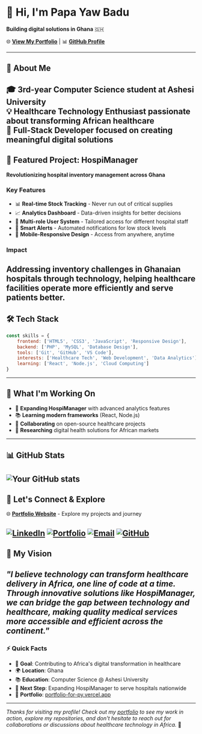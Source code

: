 # 👋 Hi, I'm Papa Yaw Badu
**Building digital solutions in Ghana** 🇬🇭

🌐 **[View My Portfolio](https://portfolio-for-py.vercel.app/)** | 📊 **[GitHub Profile](https://github.com/itzpy)**

---
## 🚀 About Me
🎓 **3rd-year Computer Science student** at Ashesi University  
💡 **Healthcare Technology Enthusiast** passionate about transforming African healthcare  
🔧 **Full-Stack Developer** focused on creating meaningful digital solutions  
---
## 🏥 Featured Project: HospiManager
**Revolutionizing hospital inventory management across Ghana**
### Key Features
- 📊 **Real-time Stock Tracking** - Never run out of critical supplies
- 📈 **Analytics Dashboard** - Data-driven insights for better decisions  
- 👥 **Multi-role User System** - Tailored access for different hospital staff
- 🔔 **Smart Alerts** - Automated notifications for low stock levels
- 📱 **Mobile-Responsive Design** - Access from anywhere, anytime
### Impact
Addressing inventory challenges in Ghanaian hospitals through technology, helping healthcare facilities operate more efficiently and serve patients better.
---
## 🛠️ Tech Stack
```javascript
const skills = {
    frontend: ['HTML5', 'CSS3', 'JavaScript', 'Responsive Design'],
    backend: ['PHP', 'MySQL', 'Database Design'],
    tools: ['Git', 'GitHub', 'VS Code'],
    interests: ['Healthcare Tech', 'Web Development', 'Data Analytics'],
    learning: ['React', 'Node.js', 'Cloud Computing']
}
```
---
## 🌱 What I'm Working On
- 🏥 **Expanding HospiManager** with advanced analytics features
- 📚 **Learning modern frameworks** (React, Node.js)
- 🤝 **Collaborating** on open-source healthcare projects
- 📖 **Researching** digital health solutions for African markets
---
## 📊 GitHub Stats
![Your GitHub stats](https://github-readme-stats.vercel.app/api?username=itzpy&show_icons=true&theme=vue-dark)
---
## 🤝 Let's Connect & Explore
🌐 **[Portfolio Website](https://portfolio-for-py.vercel.app/)** - Explore my projects and journey

[![LinkedIn](https://img.shields.io/badge/LinkedIn-0077B5?style=for-the-badge&logo=linkedin&logoColor=white)](https://linkedin.com/in/papa-yaw-badu-3a2390263)
[![Portfolio](https://img.shields.io/badge/Portfolio-FF5722?style=for-the-badge&logo=web&logoColor=white)](https://portfolio-for-py.vercel.app/)
[![Email](https://img.shields.io/badge/Email-D14836?style=for-the-badge&logo=gmail&logoColor=white)](mailto:papa.badu@ashesi.edu.gh)
[![GitHub](https://img.shields.io/badge/GitHub-100000?style=for-the-badge&logo=github&logoColor=white)](https://github.com/itzpy)
---
## 💭 My Vision
*"I believe technology can transform healthcare delivery in Africa, one line of code at a time. Through innovative solutions like HospiManager, we can bridge the gap between technology and healthcare, making quality medical services more accessible and efficient across the continent."*
---
### ⚡ Quick Facts
- 🎯 **Goal**: Contributing to Africa's digital transformation in healthcare
- 🌍 **Location**: Ghana
- 📚 **Education**: Computer Science @ Ashesi University
- 🚀 **Next Step**: Expanding HospiManager to serve hospitals nationwide
- 💼 **Portfolio**: [portfolio-for-py.vercel.app](https://portfolio-for-py.vercel.app/)
---
*Thanks for visiting my profile! Check out my [portfolio](https://portfolio-for-py.vercel.app/) to see my work in action, explore my repositories, and don't hesitate to reach out for collaborations or discussions about healthcare technology in Africa.* 🌟
